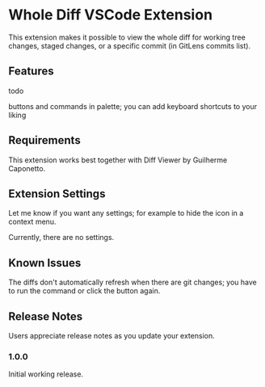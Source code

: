 # Whole Diff VSCode Extension

This extension makes it possible to view the whole diff for working tree changes, staged changes, or a specific commit (in GitLens commits list).

## Features

todo

buttons and commands in palette; you can add keyboard shortcuts to your liking

<!-- Describe specific features of your extension including screenshots of your extension in action. Image paths are relative to this README file. -->

<!-- For example if there is an image subfolder under your extension project workspace: -->

<!-- \!\[feature X\]\(images/feature-x.png\) -->

<!-- > Tip: Many popular extensions utilize animations. This is an excellent way to show off your extension! We recommend short, focused animations that are easy to follow. -->

## Requirements

This extension works best together with Diff Viewer by Guilherme Caponetto.

## Extension Settings

Let me know if you want any settings; for example to hide the icon in a context menu.

Currently, there are no settings.

## Known Issues

The diffs don't automatically refresh when there are git changes; you have to run the command or click the button again.

## Release Notes

Users appreciate release notes as you update your extension.

### 1.0.0

Initial working release.

